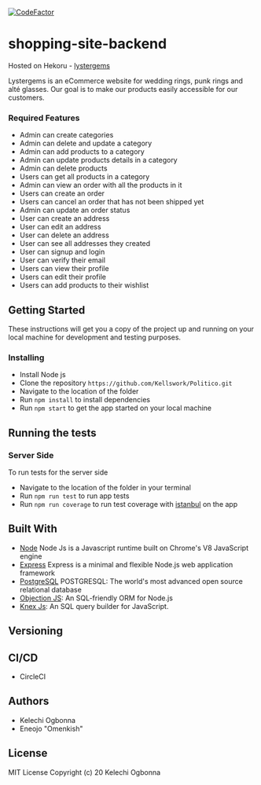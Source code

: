 [![CodeFactor](https://www.codefactor.io/repository/github/kellswork/lystergems-backend/badge)](https://www.codefactor.io/repository/github/kellswork/lystergems-backend)

# shopping-site-backend

Hosted on Hekoru - [lystergems](https://lystergems.herokuapp.com/)

Lystergems is an eCommerce website for wedding rings, punk rings and alté glasses. Our goal is to make our products easily accessible for our customers.
### Required Features

- Admin can create categories
- Admin can delete and update a category
- Admin can add products to a category
- Admin can update products details in a category
- Admin can delete products
- Users can get all products in a category
- Admin can view an order with all the products in it
- Users can create an order
- Users can cancel an order that has not been shipped yet
- Admin can update an order status
- User can create an address
- User can edit an address
- User can delete an address
- User can see all addresses they created
- User can signup and login
- User can verify their email
- Users can view their profile
- Users can edit their profile
- Users can add products to their wishlist


## Getting Started
These instructions will get you a copy of the project up and running on your local machine for development and testing purposes.

### Installing
- Install Node js
- Clone the repository `https://github.com/Kellswork/Politico.git`
- Navigate to the location of the folder
- Run `npm install` to install dependencies
- Run `npm start` to get the app started on your local machine

## Running the tests 
### Server Side
To run tests for the server side
- Navigate to the location of the folder in your terminal
- Run `npm run test` to run app tests
- Run `npm run coverage` to run test coverage with [istanbul]() on the app

## Built With

- [Node](https://nodejs.org/en/) Node Js is a Javascript runtime built on Chrome's V8 JavaScript engine
- [Express](https://expressjs.com/) Express is a minimal and flexible Node.js web application framework
- [PostgreSQL](https://www.postgresql.org/) POSTGRESQL: The world's most advanced open source relational database
- [Objection JS](https://vincit.github.io/objection.js/): An SQL-friendly ORM for Node.js
- [Knex Js](knexjs.org): An SQL query builder for JavaScript.

## Versioning

## CI/CD
- CircleCI

## Authors

- Kelechi Ogbonna
- Eneojo "Omenkish"

## License
MIT License
Copyright (c) 20 Kelechi Ogbonna
